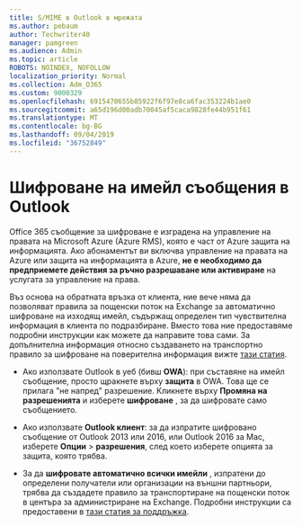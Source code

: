 ```yaml
---
title: S/MIME в Outlook в мрежата
ms.author: pebaum
author: Techwriter40
manager: pamgreen
ms.audience: Admin
ms.topic: article
ROBOTS: NOINDEX, NOFOLLOW
localization_priority: Normal
ms.collection: Adm_O365
ms.custom: 9000329
ms.openlocfilehash: 6915470655b85922f6f97e8ca6fac353224b1ae0
ms.sourcegitcommit: a65d196d00adb70045af5caca9828fe44b951f61
ms.translationtype: MT
ms.contentlocale: bg-BG
ms.lasthandoff: 09/04/2019
ms.locfileid: "36752849"
---
```

# <a name="encrypt-email-messages-in-outlook"></a>Шифроване на имейл съобщения в Outlook

Office 365 съобщение за шифроване е изградена на управление на правата на Microsoft Azure (Azure RMS), която е част от Azure защита на информацията. Ако абонаментът ви включва управление на правата на Azure или защита на информацията в Azure, **не е необходимо да предприемете действия за ръчно разрешаване или активиране** на услугата за управление на права.

Въз основа на обратната връзка от клиента, ние вече няма да позволяват правила за пощенски поток на Exchange за автоматично шифроване на изходящ имейл, съдържащ определен тип чувствителна информация в клиента по подразбиране. Вместо това ние предоставяме подробни инструкции как можете да направите това сами. За допълнителна информация относно създаването на транспортно правило за шифроване на поверителна информация вижте [тази статия](https://aka.ms/OmeEtr).

- Ако използвате Outlook в уеб (бивш **OWA**): при съставяне на имейл съобщение, просто щракнете върху **защита** в OWA. Това ще се прилага "не напред" разрешение. Кликнете върху **Промяна на разрешенията** и изберете **шифроване** , за да шифровате само съобщението.

- Ако използвате **Outlook клиент**: за да изпратите шифровано съобщение от Outlook 2013 или 2016, или Outlook 2016 за Mac, изберете **Опции** > **разрешения**, след което изберете опцията за защита, която трябва.

- За да **шифровате автоматично всички имейли** , изпратени до определени получатели или организации на външни партньори, трябва да създадете правило за транспортиране на пощенски поток в центъра за администриране на Exchange. Подробни инструкции са предоставени в [тази статия за поддръжка](https://docs.microsoft.com/office365/securitycompliance/define-mail-flow-rules-to-encrypt-email#create-a-mail-flow-rule-to-encrypt-email-messages-with-the-new-ome-capabilities).

